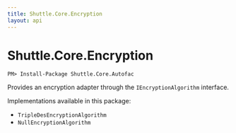 ```yaml
---
title: Shuttle.Core.Encryption
layout: api
---
```

# Shuttle.Core.Encryption

```
PM> Install-Package Shuttle.Core.Autofac
```

Provides an encryption adapter through the `IEncryptionAlgorithm` interface.

Implementations available in this package:

- `TripleDesEncryptionAlgorithm`
- `NullEncryptionAlgorithm`
